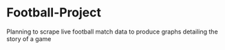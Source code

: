 # Football-Project
Planning to scrape live football match data to produce graphs detailing the story of a game
